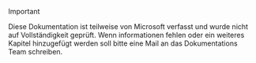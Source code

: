 > [!IMPORTANT]
Diese Dokumentation ist teilweise von Microsoft verfasst und wurde nicht auf Vollständigkeit geprüft. Wenn informationen fehlen oder ein weiteres Kapitel hinzugefügt werden soll bitte eine Mail an das <a href="mailto:tobias.goldhammer@wika.com"></a> Dokumentations Team schreiben.
 

